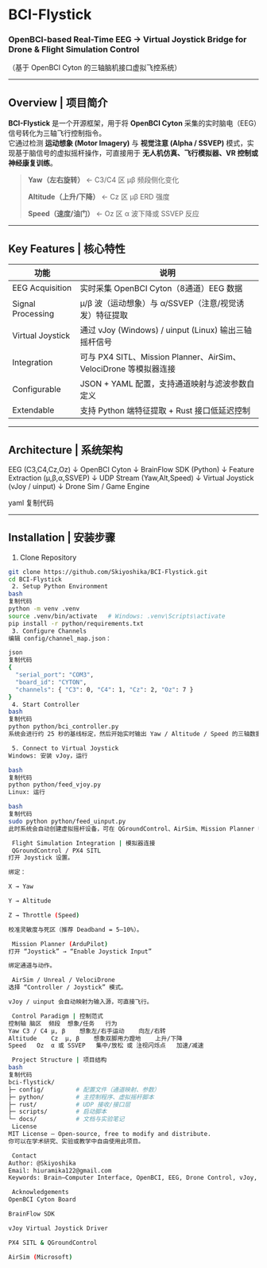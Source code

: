 # BCI-Flystick  
### OpenBCI-based Real-Time EEG → Virtual Joystick Bridge for Drone & Flight Simulation Control  
（基于 OpenBCI Cyton 的三轴脑机接口虚拟飞控系统）

---

## Overview | 项目简介  

**BCI-Flystick** 是一个开源框架，用于将 **OpenBCI Cyton** 采集的实时脑电（EEG）信号转化为三轴飞行控制指令。  
它通过检测 **运动想象 (Motor Imagery)** 与 **视觉注意 (Alpha / SSVEP)** 模式，实现基于脑信号的虚拟摇杆操作，可直接用于 **无人机仿真、飞行模拟器、VR 控制或神经康复训练**。  

> **Yaw（左右旋转）** ← C3/C4 区 μβ 频段侧化变化  
>  
> **Altitude（上升/下降）** ← Cz 区 μβ ERD 强度  
>  
> **Speed（速度/油门）** ← Oz 区 α 波下降或 SSVEP 反应  

---

## Key Features | 核心特性  

| 功能 | 说明 |
|------|------|
| EEG Acquisition | 实时采集 OpenBCI Cyton（8通道）EEG 数据 |
| Signal Processing | μ/β 波（运动想象）与 α/SSVEP（注意/视觉诱发）特征提取 |
| Virtual Joystick | 通过 vJoy (Windows) / uinput (Linux) 输出三轴摇杆信号 |
| Integration | 可与 PX4 SITL、Mission Planner、AirSim、VelociDrone 等模拟器连接 |
| Configurable | JSON + YAML 配置，支持通道映射与滤波参数自定义 |
| Extendable | 支持 Python 端特征提取 + Rust 接口低延迟控制 |

---

## Architecture | 系统架构  

EEG (C3,C4,Cz,Oz)
↓
OpenBCI Cyton
↓
BrainFlow SDK (Python)
↓
Feature Extraction (μ,β,α,SSVEP)
↓
UDP Stream (Yaw,Alt,Speed)
↓
Virtual Joystick (vJoy / uinput)
↓
Drone Sim / Game Engine

yaml
复制代码

---

## Installation | 安装步骤  

 1. Clone Repository
```bash
git clone https://github.com/Skiyoshika/BCI-Flystick.git
cd BCI-Flystick
 2. Setup Python Environment
bash
复制代码
python -m venv .venv
source .venv/bin/activate   # Windows: .venv\Scripts\activate
pip install -r python/requirements.txt
 3. Configure Channels
编辑 config/channel_map.json：

json
复制代码
{
  "serial_port": "COM3",
  "board_id": "CYTON",
  "channels": { "C3": 0, "C4": 1, "Cz": 2, "Oz": 7 }
}
 4. Start Controller
bash
复制代码
python python/bci_controller.py
系统会进行约 25 秒的基线标定，然后开始实时输出 Yaw / Altitude / Speed 的三轴数据。

 5. Connect to Virtual Joystick
Windows: 安装 vJoy，运行

bash
复制代码
python python/feed_vjoy.py
Linux: 运行

bash
复制代码
sudo python python/feed_uinput.py
此时系统会自动创建虚拟摇杆设备，可在 QGroundControl、AirSim、Mission Planner 等软件中识别。

 Flight Simulation Integration | 模拟器连接
 QGroundControl / PX4 SITL
打开 Joystick 设置。

绑定：

X → Yaw

Y → Altitude

Z → Throttle (Speed)

校准灵敏度与死区（推荐 Deadband = 5–10%）。

 Mission Planner (ArduPilot)
打开 “Joystick” → “Enable Joystick Input”

绑定通道与动作。

 AirSim / Unreal / VelociDrone
选择 “Controller / Joystick” 模式。

vJoy / uinput 会自动映射为输入源，可直接飞行。

 Control Paradigm | 控制范式
控制轴	脑区	频段	想象/任务	行为
Yaw	C3 / C4	μ, β	想象左/右手运动	向左/右转
Altitude	Cz	μ, β	想象双脚用力蹬地	上升/下降
Speed	Oz	α 或 SSVEP	集中/放松 或 注视闪烁点	加速/减速

 Project Structure | 项目结构
bash
复制代码
bci-flystick/
├─ config/         # 配置文件（通道映射、参数）
├─ python/         # 主控制程序、虚拟摇杆脚本
├─ rust/           # UDP 接收/接口层
├─ scripts/        # 启动脚本
└─ docs/           # 文档与实验笔记
 License
MIT License – Open-source, free to modify and distribute.
你可以在学术研究、实验或教学中自由使用此项目。

 Contact
Author: @Skiyoshika
Email: hiuramika122@gmail.com
Keywords: Brain–Computer Interface, OpenBCI, EEG, Drone Control, vJoy, AirSim, PX4

 Acknowledgements
OpenBCI Cyton Board

BrainFlow SDK

vJoy Virtual Joystick Driver

PX4 SITL & QGroundControl

AirSim (Microsoft)
